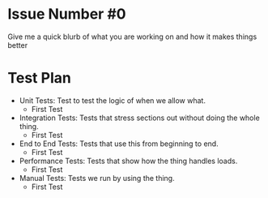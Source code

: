 # Issue Number #0

Give me a quick blurb of what you are working on and how it makes things better

# Test Plan

- Unit Tests: Test to test the logic of when we allow what.
    - First Test
- Integration Tests: Tests that stress sections out without doing the whole thing.
    - First Test
- End to End Tests: Tests that use this from beginning to end.
    - First Test
- Performance Tests: Tests that show how the thing handles loads.
    - First Test
- Manual Tests: Tests we run by using the thing.
    - First Test

